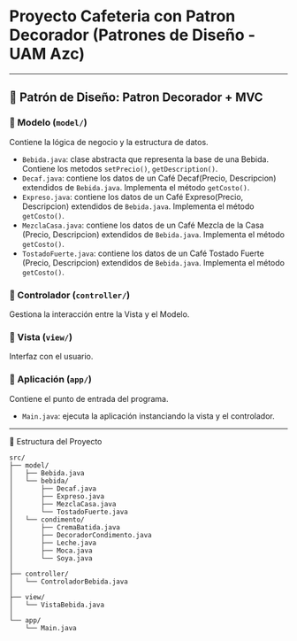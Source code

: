 # Proyecto Cafeteria con Patron Decorador (Patrones de Diseño - UAM Azc)

---

## 📐 Patrón de Diseño: Patron Decorador + MVC

### 🔸 Modelo (`model/`)
Contiene la lógica de negocio y la estructura de datos.

- `Bebida.java`: clase abstracta que representa la base de una Bebida. Contiene los metodos `setPrecio()`, `getDescription()`.
- `Decaf.java`: contiene los datos de un Café Decaf(Precio, Descripcion) extendidos de `Bebida.java`. Implementa el método `getCosto()`.
- `Expreso.java`: contiene los datos de un Café Expreso(Precio, Descripcion) extendidos de `Bebida.java`. Implementa el método `getCosto()`.
- `MezclaCasa.java`: contiene los datos de un Café Mezcla de la Casa (Precio, Descripcion) extendidos de `Bebida.java`. Implementa el método `getCosto()`.
- `TostadoFuerte.java`: contiene los datos de un Café Tostado Fuerte (Precio, Descripcion) extendidos de `Bebida.java`. Implementa el método `getCosto()`.

### 🔸 Controlador (`controller/`)
Gestiona la interacción entre la Vista y el Modelo.


### 🔸 Vista (`view/`)
Interfaz con el usuario.


### 🔸 Aplicación (`app/`)
Contiene el punto de entrada del programa.

- `Main.java`: ejecuta la aplicación instanciando la vista y el controlador.

---

📁 Estructura del Proyecto
```
src/
├── model/
│   ├── Bebida.java
│   └── bebida/
│       ├── Decaf.java
│       ├── Expreso.java
│       ├── MezclaCasa.java
│       └── TostadoFuerte.java
│   └── condimento/
│       ├── CremaBatida.java
│       ├── DecoradorCondimento.java
│       ├── Leche.java
│       ├── Moca.java
│       └── Soya.java
│
├── controller/
│   └── ControladorBebida.java
│
├── view/
│   └── VistaBebida.java
│
└── app/
    └── Main.java
```
